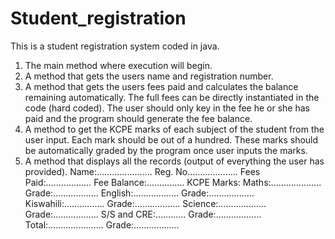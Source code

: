 # Student_registration
This is a student registration system coded in java. 
1.	The main method where execution will begin.
2.	A method that gets the users name and registration number.
3.	A method that gets the users fees paid and calculates the balance remaining automatically. The full fees can be directly instantiated in the code (hard coded). The user should only key in the fee he or she has paid and the program should generate the fee balance.
4.	A method to get the KCPE marks of each subject of the student from the user input. Each mark should be out of a hundred. These marks should be automatically graded by the program once user inputs the marks.
5.	A method that displays all the records (output of everything the user has provided).
Name:………………….
Reg. No………………..
Fees Paid:………………
Fee Balance:……………
KCPE Marks:   Maths:………………..			Grade:………………
		English:………………			Grade:………………
		Kiswahili:…………….			Grade:………………
		Science:……………….			Grade:………………
		S/S and CRE:…………			Grade:………………
		Total:………………….			Grade:………………
